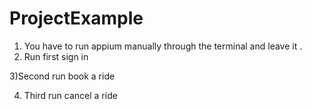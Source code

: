 # ProjectExample
1) You have to run appium manually through the terminal and leave it .
2) Run first sign in 

3)Second run book a ride

4) Third run cancel a ride 
